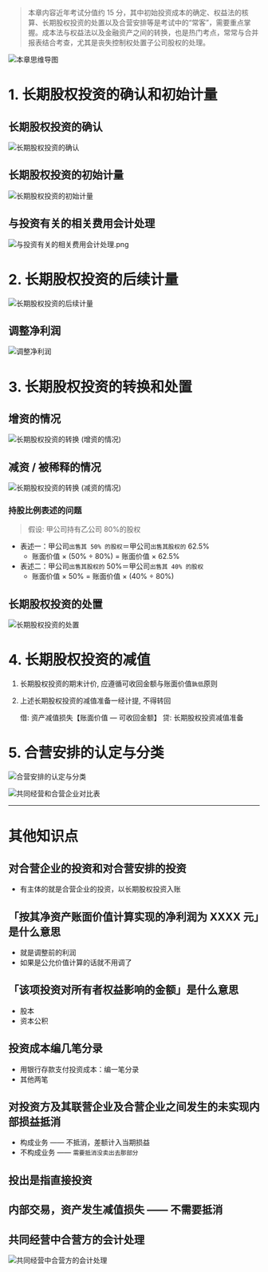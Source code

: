 > 本章内容近年考试分值约 15 分，其中初始投资成本的确定、权益法的核算、长期股权投资的处置以及合营安排等是考试中的“常客”，需要重点掌握。成本法与权益法以及金融资产之间的转换，也是热门考点，常常与合并报表结合考查，尤其是丧失控制权处置子公司股权的处理。 

![][image-1]

# 1. 长期股权投资的确认和初始计量
## 长期股权投资的确认
![][image-2]

## 长期股权投资的初始计量
![][image-3]

## 与投资有关的相关费用会计处理
![][image-4]

# 2. 长期股权投资的后续计量
![][image-5]

## 调整净利润
![][image-6]

# 3. 长期股权投资的转换和处置
## 增资的情况
![][image-7]

## 减资 / 被稀释的情况
![][image-8]

### 持股比例表述的问题
> 假设: 甲公司持有乙公司 80%的股权

- 表述一：甲公司`出售其 50% 的股权`＝甲公司`出售其股权的` 62.5% 
	- 账面价值 × (50% ÷ 80%) = 账面价值 × 62.5%
- 表述二：甲公司`出售其股权的` 50%＝甲公司`出售其 40% 的股权`
	- 账面价值 × 50% = 账面价值 × (40% ÷ 80%)

## 长期股权投资的处置
![][image-9]

# 4. 长期股权投资的减值
1. 长期股权投资的期末计价, 应遵循可收回金额与账面价值`孰低`原则
2. 上述长期股权投资的减值准备一经计提, 不得转回

	借: 资产减值损失【账面价值 — 可收回金额】
	贷: 长期股权投资减值准备

# 5. 合营安排的认定与分类
![][image-10]

![][image-11]

---- 
# 其他知识点
## 对合营企业的投资和对合营安排的投资
- 有主体的就是合营企业的投资，以长期股权投资入账

## 「按其净资产账面价值计算实现的净利润为 XXXX 元」是什么意思
- 就是调整前的利润
- 如果是公允价值计算的话就不用调了

## 「该项投资对所有者权益影响的金额」是什么意思
- 股本
- 资本公积

## 投资成本编几笔分录
- 用银行存款支付投资成本：编一笔分录
- 其他两笔

## 对投资方及其联营企业及合营企业之间发生的未实现内部损益抵消
- 构成业务 —— 不抵消，差额计入当期损益
- 不构成业务 —— `需要抵消没卖出去那部分`

## 投出是指直接投资

## 内部交易，资产发生减值损失 —— 不需要抵消

## 共同经营中合营方的会计处理
![][image-12]

[image-1]:	https://ws4.sinaimg.cn/large/006tKfTcgy1fqqe1fu3i8j30i207ygnu.jpg "本章思维导图"
[image-2]:	http://pic.yupoo.com/jean0326/HhtXTY5I/QKkZk.png "长期股权投资的确认"
[image-3]:	http://pic.yupoo.com/jean0326/HjrSgONf/6RgaA.png "长期股权投资的初始计量"
[image-4]:	https://ws4.sinaimg.cn/large/006tKfTcgy1fqqds462opj319i0emgqb.jpg "与投资有关的相关费用会计处理.png"
[image-5]:	https://ws3.sinaimg.cn/large/006tNc79gy1fqo7qop1dej31kw41ie87.jpg "长期股权投资的后续计量"
[image-6]:	https://ws4.sinaimg.cn/large/006tNc79gy1fqnnd5jhvbj31kw0attdi.jpg "调整净利润"
[image-7]:	https://ws1.sinaimg.cn/large/006tKfTcgy1fqpcc0vqyrj31kw0cejxr.jpg "长期股权投资的转换 (增资的情况)"
[image-8]:	https://ws4.sinaimg.cn/large/006tKfTcgy1fqpcdeea6bj31i80h8teo.jpg "长期股权投资的转换 (减资的情况)"
[image-9]:	http://pic.yupoo.com/jean0326/HjolEsdW/AwjTM.png "长期股权投资的处置"
[image-10]:	https://ws2.sinaimg.cn/large/006tKfTcgy1fqq0mpyecaj31kw0hyhcm.jpg "合营安排的认定与分类"
[image-11]:	https://ws2.sinaimg.cn/large/006tKfTcgy1fqq0ptdfedj31cs0fkq8z.jpg "共同经营和合营企业对比表"
[image-12]:	https://ws4.sinaimg.cn/large/006tKfTcgy1fqq0qa4ilhj31kw0hf4fk.jpg "共同经营中合营方的会计处理"